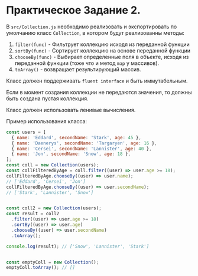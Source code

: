 # Практическое Задание 2.

В `src/Collection.js` необходимо реализовать и экспортировать по умолчанию класс `Collection`, в котором будут реализованны методы:
  1. `filter(func)` - Фильтрует коллекцию исходя из переданной функции
  2. `sortBy(func)` - Сортирует коллекцию на основе переданной функции
  3. `chooseBy(func)` - Выбирает определенные поля в объекте, исходя из переданной функции (тоже что и метод `map` у массивов).
  4. `toArray()` - возвращает результирующий массив.

Класс должен поддерживать `fluent interface` и быть иммутабельным.

Если в момент создания коллекции не передаются значения, то должны быть создана пустая коллекция.

Класс должен использовать ленивые вычисления.

Пример использования класса:

```js
const users = [
  { name: 'Eddard', secondName: 'Stark', age: 45 },
  { name: 'Daenerys', secondName: 'Targaryen', age: 16 },
  { name: 'Cersei', secondName: 'Lannister', age: 40 },
  { name: 'Jon', secondName: 'Snow', age: 18 },
];
const coll = new Collection(users);
const collFilteredByAge = coll.filter((user) => user.age >= 18);
collFilteredByAge.chooseBy((user) => user.name);
// ['Eddard', 'Cersei', 'Jon']
collFilteredByAge.chooseBy((user) => user.secondName);
// ['Stark', 'Lannister', 'Snow']


const coll2 = new Collection(users);
const result = coll2
  .filter((user) => user.age >= 18)
  .sortBy((user) => user.age)
  .chooseBy((user) => user.secondName)
  .toArray();

console.log(result); // ['Snow', 'Lannister', 'Stark']


const emptyColl = new Collection();
emptyColl.toArray(); // []
```